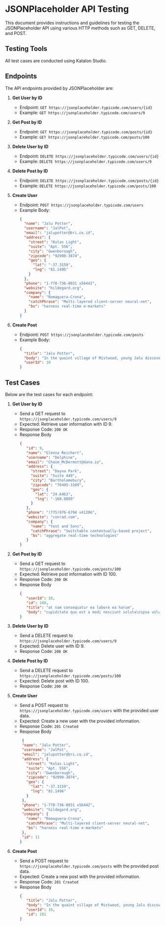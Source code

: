# JSONPlaceholder API Testing

This document provides instructions and guidelines for testing the JSONPlaceholder API using various HTTP methods such as GET, DELETE, and POST.

## Testing Tools

All test cases are conducted using Katalon Studio.

## Endpoints

The API endpoints provided by JSONPlaceholder are:

1. **Get User by ID**
   - Endpoint: `GET https://jsonplaceholder.typicode.com/users/{id}`
   - Example: `GET https://jsonplaceholder.typicode.com/users/9`

2. **Get Post by ID**
   - Endpoint: `GET https://jsonplaceholder.typicode.com/posts/{id}`
   - Example: `GET https://jsonplaceholder.typicode.com/posts/100`

3. **Delete User by ID**
   - Endpoint: `DELETE https://jsonplaceholder.typicode.com/users/{id}`
   - Example: `DELETE https://jsonplaceholder.typicode.com/users/9`

4. **Delete Post by ID**
   - Endpoint: `DELETE https://jsonplaceholder.typicode.com/posts/{id}`
   - Example: `DELETE https://jsonplaceholder.typicode.com/posts/100`

5. **Create User**
   - Endpoint: `POST https://jsonplaceholder.typicode.com/users`
   - Example Body:
     ```json
     {
       "name": "Jalu Potter",
       "username": "JalPot",
       "email": "jalupotter@bri.co.id",
       "address": {
         "street": "Kulas Light",
         "suite": "Apt. 556",
         "city": "Gwenborough",
         "zipcode": "92998-3874",
         "geo": {
           "lat": "-37.3159",
           "lng": "81.1496"
         }
       },
       "phone": "1-770-736-8031 x56442",
       "website": "hildegard.org",
       "company": {
         "name": "Romaguera-Crona",
         "catchPhrase": "Multi-layered client-server neural-net",
         "bs": "harness real-time e-markets"
       }
     }
     ```

6. **Create Post**
   - Endpoint: `POST https://jsonplaceholder.typicode.com/posts`
   - Example Body:
     ```json
     {
       "title": "Jalu Potter",
       "body": "In the quaint village of Mistwood, young Jalu discovers he is a descendant of a legendary wizarding lineage and must embark on a perilous journey to retrieve the Enchanted Wand before it falls into the hands of dark forces threatening to plunge the magical realm into chaos.",
       "userId": 10
     }
     ```

## Test Cases

Below are the test cases for each endpoint:

1. **Get User by ID**
   - Send a GET request to `https://jsonplaceholder.typicode.com/users/9`
   - Expected: Retrieve user information with ID 9.
   - Response Code: `200 OK`
   - Response Body
     ```json
     {
        "id": 9,
        "name": "Glenna Reichert",
        "username": "Delphine",
        "email": "Chaim_McDermott@dana.io",
        "address": {
          "street": "Dayna Park",
          "suite": "Suite 449",
          "city": "Bartholomebury",
          "zipcode": "76495-3109",
          "geo": {
            "lat": "24.6463",
            "lng": "-168.8889"
          }
        },
        "phone": "(775)976-6794 x41206",
        "website": "conrad.com",
        "company": {
          "name": "Yost and Sons",
          "catchPhrase": "Switchable contextually-based project",
          "bs": "aggregate real-time technologies"
        }
     }
     ```

2. **Get Post by ID**
   - Send a GET request to `https://jsonplaceholder.typicode.com/posts/100`
   - Expected: Retrieve post information with ID 100.
   - Response Code: `200 OK`
   - Response Body
     ```json
     {
        "userId": 10,
        "id": 100,
        "title": "at nam consequatur ea labore ea harum",
        "body": "cupiditate quo est a modi nesciunt soluta\nipsa voluptas error itaque dicta in\nautem qui minus magnam et distinctio eum\naccusamus ratione error aut"
     }
     ```

3. **Delete User by ID**
   - Send a DELETE request to `https://jsonplaceholder.typicode.com/users/9`
   - Expected: Delete user with ID 9.
   - Response Code: `200 OK`

4. **Delete Post by ID**
   - Send a DELETE request to `https://jsonplaceholder.typicode.com/posts/100`
   - Expected: Delete post with ID 100.
   - Response Code: `200 OK`

5. **Create User**
   - Send a POST request to `https://jsonplaceholder.typicode.com/users` with the provided user data.
   - Expected: Create a new user with the provided information.
   - Response Code: `201 Created`
   - Response Body
     ```json
      {
      "name": "Jalu Potter",
      "username": "JalPot",
      "email": "jalupotter@bri.co.id",
      "address": {
        "street": "Kulas Light",
        "suite": "Apt. 556",
        "city": "Gwenborough",
        "zipcode": "92998-3874",
        "geo": {
          "lat": "-37.3159",
          "lng": "81.1496"
        }
      },
      "phone": "1-770-736-8031 x56442",
      "website": "hildegard.org",
      "company": {
        "name": "Romaguera-Crona",
        "catchPhrase": "Multi-layered client-server neural-net",
        "bs": "harness real-time e-markets"
      },
      "id": 11
     }
     ```

6. **Create Post**
   - Send a POST request to `https://jsonplaceholder.typicode.com/posts` with the provided post data.
   - Expected: Create a new post with the provided information.
   - Response Code: `201 Created`
   - Response Body
     ```json
     {
        "title": "Jalu Potter",
        "body": "In the quaint village of Mistwood, young Jalu discovers he is a descendant of a legendary wizarding lineage and must embark on a perilous journey to retrieve the Enchanted Wand before it falls into the hands of dark forces threatening to plunge the magical realm into chaos.",
        "userId": 10,
        "id": 101
     }
     ```
